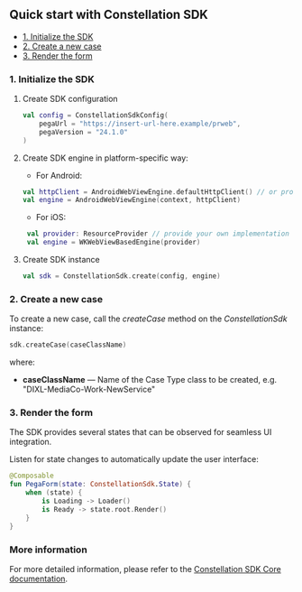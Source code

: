 ## Quick start with Constellation SDK

- [1. Initialize the SDK](#1-initialize-the-sdk)
- [2. Create a new case](#2-create-a-new-case)
- [3. Render the form](#3-render-the-form)

### 1. Initialize the SDK

1. Create SDK configuration
    ```kotlin
    val config = ConstellationSdkConfig(
        pegaUrl = "https://insert-url-here.example/prweb",
        pegaVersion = "24.1.0"
    )
    ```
   
2. Create SDK engine in platform-specific way:

   - For Android:
   ```kotlin
   val httpClient = AndroidWebViewEngine.defaultHttpClient() // or provide your own instance of OkHttpClient
   val engine = AndroidWebViewEngine(context, httpClient)
   ```

   - For iOS:
   ```kotlin
    val provider: ResourceProvider // provide your own implementation of ResourceProvider
    val engine = WKWebViewBasedEngine(provider)
   ```

3. Create SDK instance
   ```kotlin
   val sdk = ConstellationSdk.create(config, engine)
   ```

### 2. Create a new case

To create a new case, call the *createCase* method on the *ConstellationSdk* instance:

```kotlin
sdk.createCase(caseClassName)
```

where:
- **caseClassName** — Name of the Case Type class to be created, e.g. "DIXL-MediaCo-Work-NewService"

### 3. Render the form

The SDK provides several states that can be observed for seamless UI integration.

Listen for state changes to automatically update the user interface:

```kotlin
@Composable
fun PegaForm(state: ConstellationSdk.State) {
    when (state) {
        is Loading -> Loader()
        is Ready -> state.root.Render()
    }
}
```

### More information

For more detailed information, please refer to the [Constellation SDK Core documentation](../core/README.md).

